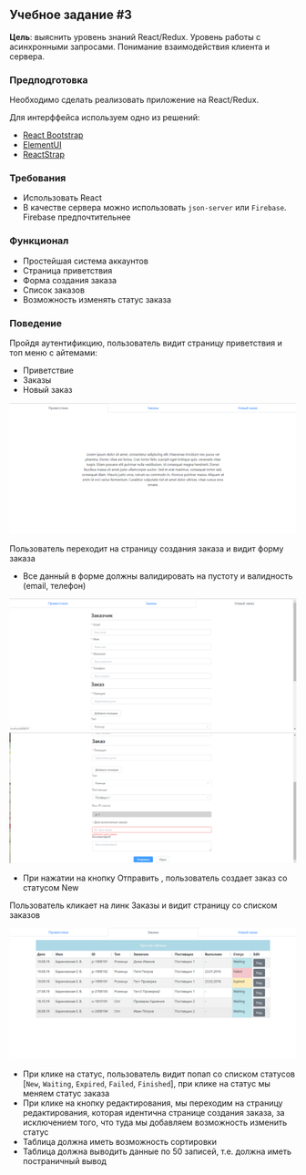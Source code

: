 ## Учебное задание #3

**Цель**: выяснить уровень знаний React/Redux. Уровень работы с асинхронными запросами. Понимание взаимодействия клиента и сервера.

### Предподготовка

Необходимо сделать реализовать приложение на React/Redux. 

Для интерффейса используем одно из решений:
+ [React Bootstrap](https://react-bootstrap.github.io)
+ [ElementUI](https://github.com/ElemeFE/element-react)
+ [ReactStrap](https://reactstrap.github.io/)

### Требования
+ Использовать React
+ В качестве сервера можно использовать ```json-server``` или ```Firebase```. Firebase предпочтительнее

### Функционал
+ Простейшая система аккаунтов
+ Страница приветствия
+ Форма создания заказа
+ Список заказов
+ Возможность изменять статус заказа

### Поведение
Пройдя аутентификцию, пользователь видит страницу приветствия и топ меню с айтемами:
+ Приветствие
+ Заказы
+ Новый заказ

![Hello](assets/images/tab1.png)

Пользователь переходит на страницу создания заказа и видит форму заказа
* Все данный в форме должны валидировать на пустоту и валидность (email, телефон)

![New_Order](assets/images/tab3_1.png)
![New_Order_2](assets/images/tab3_2.png)

* При нажатии на кнопку Отправить , пользователь создает заказ со статусом New

Пользователь кликает на линк Заказы и видит страницу со списком заказов

![All_Orders](assets/images/tab2.png)

* При клике на статус, пользователь видит попап со списком статусов [`New`, `Waiting`, `Expired`, `Failed`, `Finished`], при клике на статус мы меняем статус заказа
* При клике на кнопку редактирования, мы переходим на страницу редактирования, которая идентична странице создания заказа, за исключением того, что туда мы добавляем возможность изменить статус
* Таблица должна иметь возможность сортировки
* Таблица должна выводить данные по 50 записей, т.е. должна иметь постраничный вывод
